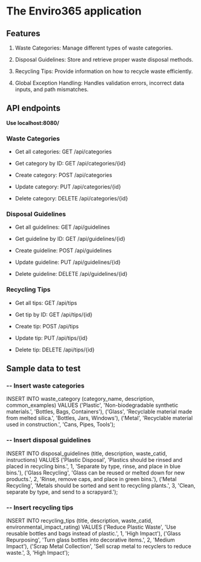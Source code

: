 # The Enviro365 application 

## Features

1. Waste Categories: Manage different types of waste categories.

2. Disposal Guidelines: Store and retrieve proper waste disposal methods.

3. Recycling Tips: Provide information on how to recycle waste efficiently.

4. Global Exception Handling: Handles validation errors, incorrect data inputs, and path mismatches.

## API endpoints

__Use localhost:8080/__

### Waste Categories

- Get all categories: GET /api/categories

- Get category by ID: GET /api/categories/{id}

- Create category: POST /api/categories

- Update category: PUT /api/categories/{id}

- Delete category: DELETE /api/categories/{id}

### Disposal Guidelines

- Get all guidelines: GET /api/guidelines

- Get guideline by ID: GET /api/guidelines/{id}

- Create guideline: POST /api/guidelines

- Update guideline: PUT /api/guidelines/{id}

- Delete guideline: DELETE /api/guidelines/{id}

### Recycling Tips

- Get all tips: GET /api/tips

- Get tip by ID: GET /api/tips/{id}

- Create tip: POST /api/tips

- Update tip: PUT /api/tips/{id}

- Delete tip: DELETE /api/tips/{id}

## Sample data to test
### -- Insert waste categories

INSERT INTO waste_category (category_name, description, common_examples) VALUES
('Plastic', 'Non-biodegradable synthetic materials.', 'Bottles, Bags, Containers'),
('Glass', 'Recyclable material made from melted silica.', 'Bottles, Jars, Windows'),
('Metal', 'Recyclable material used in construction.', 'Cans, Pipes, Tools');


### -- Insert disposal guidelines
INSERT INTO disposal_guidelines (title, description, waste_catid, instructions) VALUES
('Plastic Disposal', 'Plastics should be rinsed and placed in recycling bins.', 1, 'Separate by type, rinse, and place in blue bins.'),
('Glass Recycling', 'Glass can be reused or melted down for new products.', 2, 'Rinse, remove caps, and place in green bins.'),
('Metal Recycling', 'Metals should be sorted and sent to recycling plants.', 3, 'Clean, separate by type, and send to a scrapyard.');

### -- Insert recycling tips
INSERT INTO recycling_tips (title, description, waste_catid, environmental_impact_rating) VALUES
('Reduce Plastic Waste', 'Use reusable bottles and bags instead of plastic.', 1, 'High Impact'),
('Glass Repurposing', 'Turn glass bottles into decorative items.', 2, 'Medium Impact'),
('Scrap Metal Collection', 'Sell scrap metal to recyclers to reduce waste.', 3, 'High Impact');


